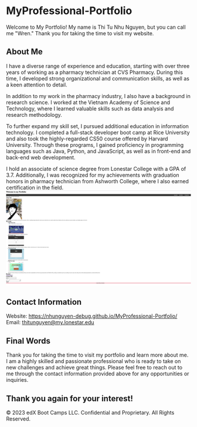 # MyProfessional-Portfolio
Welcome to My Portfolio! My name is Thi Tu Nhu Nguyen, but you can call me "Wren." Thank you for taking the time to visit my website.

## About Me
I have a diverse range of experience and education, starting with over three years of working as a pharmacy technician at CVS Pharmacy. During this time, I developed strong organizational and communication skills, as well as a keen attention to detail.

In addition to my work in the pharmacy industry, I also have a background in research science. I worked at the Vietnam Academy of Science and Technology, where I learned valuable skills such as data analysis and research methodology.

To further expand my skill set, I pursued additional education in information technology. I completed a full-stack developer boot camp at Rice University and also took the highly-regarded CS50 course offered by Harvard University. Through these programs, I gained proficiency in programming languages such as Java, Python, and JavaScript, as well as in front-end and back-end web development.

I hold an associate of science degree from Lonestar College with a GPA of 3.7. Additionally, I was recognized for my achievements with graduation honors in pharmacy technician from Ashworth College, where I also earned certification in the field.
![My deployed](./assets/images/deploy.png)
## Contact Information
Website: https://nhunguyen-debug.github.io/MyProfessional-Portfolio/<br>
Email: thitunguyen@my.lonestar.edu<br>
## Final Words
Thank you for taking the time to visit my portfolio and learn more about me. I am a highly skilled and passionate professional who is ready to take on new challenges and achieve great things. Please feel free to reach out to me through the contact information provided above for any opportunities or inquiries.

## Thank you again for your interest!

© 2023 edX Boot Camps LLC. Confidential and Proprietary. All Rights Reserved.